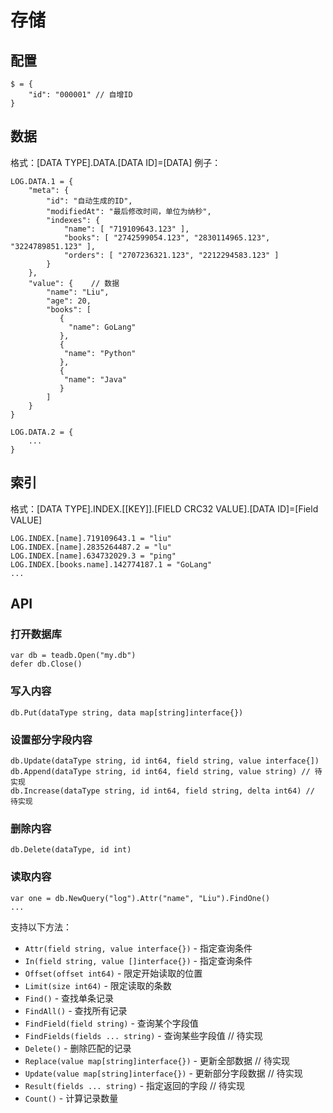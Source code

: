 # 存储
## 配置
~~~
$ = {
    "id": "000001" // 自增ID
}
~~~

## 数据
格式：[DATA TYPE].DATA.[DATA ID]=[DATA]
例子：
~~~
LOG.DATA.1 = {
    "meta": {
        "id": "自动生成的ID",
        "modifiedAt": "最后修改时间，单位为纳秒",
        "indexes": {
            "name": [ "719109643.123" ],
            "books": [ "2742599054.123", "2830114965.123", "3224789851.123" ],
            "orders": [ "2707236321.123", "2212294583.123" ]
        }
    },
    "value": {    // 数据
        "name": "Liu",
        "age": 20,
        "books": [
           {
             "name": GoLang"
           },
           {
            "name": "Python"
           },
           {
            "name": "Java"
           }
        ]
    }        
}

LOG.DATA.2 = {
    ...
}
~~~

## 索引
格式：[DATA TYPE].INDEX.[[KEY]].[FIELD CRC32 VALUE].[DATA ID]=[Field VALUE]
~~~
LOG.INDEX.[name].719109643.1 = "liu"
LOG.INDEX.[name].2835264487.2 = "lu"
LOG.INDEX.[name].634732029.3 = "ping"
LOG.INDEX.[books.name].142774187.1 = "GoLang"
...
~~~

## API
### 打开数据库
~~~
var db = teadb.Open("my.db")
defer db.Close()
~~~

### 写入内容
~~~
db.Put(dataType string, data map[string]interface{})
~~~

### 设置部分字段内容
~~~
db.Update(dataType string, id int64, field string, value interface{])
db.Append(dataType string, id int64, field string, value string) // 待实现
db.Increase(dataType string, id int64, field string, delta int64) // 待实现
~~~

### 删除内容
~~~
db.Delete(dataType, id int)
~~~

### 读取内容
~~~
var one = db.NewQuery("log").Attr("name", "Liu").FindOne()
...
~~~
支持以下方法：
* `Attr(field string, value interface{})` - 指定查询条件
* `In(field string, value []interface{})` - 指定查询条件
* `Offset(offset int64)` - 限定开始读取的位置
* `Limit(size int64)` - 限定读取的条数
* `Find()` - 查找单条记录
* `FindAll()` - 查找所有记录
* `FindField(field string)` - 查询某个字段值
* `FindFields(fields ... string)` - 查询某些字段值 // 待实现
* `Delete()` - 删除匹配的记录
* `Replace(value map[string]interface{})` - 更新全部数据 // 待实现
* `Update(value map[string]interface{})` - 更新部分字段数据 // 待实现
* `Result(fields ... string)` - 指定返回的字段 // 待实现
* `Count()` - 计算记录数量


